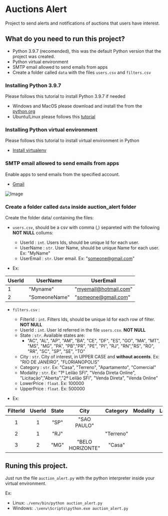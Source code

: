 # Auctions Alert
Project to send alerts and notifications of auctions that users have interest.

## What do you need to run this project?
- Python 3.9.7 (recomended), this was the default Python version that the project was created.
- Python virtual environment
- SMTP email allowed to send emails from apps
- Create a folder called `data` with the files `users.csv` and `filters.csv`


### Installing Python 3.9.7
Please follows this tutorial to install Python 3.9.7 if needed
- Windows and MacOS please download and install the from the [python.org](https://www.python.org/downloads/release/python-397/)
- Ubuntu/Linux please follows this [tutorial](https://gist.github.com/vitorpohlenz/4cf5bd9702ec12acf92862e8382feb92)


### Installing Python virtual environment
Please follows this tutorial to install virtual environment in Python
- [Install virtualenv](https://packaging.python.org/en/latest/guides/installing-using-pip-and-virtual-environments/)


### SMTP email allowed to send emails from apps
Enable apps to send emails from the specified account.
- [Gmail](https://security.google.com/settings/security/apppasswords)

![Image](https://devanswers.co/wp-content/uploads/2017/02/my-google-app-passwords.png)

### Create a folder called `data` inside auction_alert folder

Create the folder data/ containing the files:
- `users.csv`, should be a csv with comma (,) separeted with the following **NOT NULL** collums:
  - UserId : `int`. Users Ids, should be unique Id for each user.
  - UserName : `str`. User Name, should be unique Name for each user. Ex: "MyName"
  - UserEmail : `str`. User email. Ex: "someone@gmail.com"

- Ex: 

|UserId|UserName|UserEmail|
|------|--------|---------------------|
|1     |"Myname"|"myemail@hotmail.com"|
|2     |"SomeoneName"|"someone@gmail.com"|

- `filters.csv` :
  - FilterId : `int`. Filters Ids, should be unique Id for each row of filter. **NOT NULL**
  - UserId : `int`. User Id referred in the file `users.csv`. **NOT NULL**
  - State : `str`. Available states are:
    - "AC", "AL", "AP", "AM", "BA", "CE", "DF", "ES", "GO", "MA", "MT", "MS", "MG", "PA", "PB","PR", "PE", "PI", "RJ", "RN","RS", "RO", "RR", "SC", "SP", "SE", "TO"
  - City : `str`. City of interest, in UPPER CASE and **without accents**. Ex: "RIO DE JANEIRO", "FLORIANOPOLIS"
  - Category : `str`. Ex: "Casa", "Terreno", "Apartamento", "Comercial"
  - Modality : `str`. Ex: "1º Leilão SFI", "Venda Direta Online", "Licitação","Aberta","2º Leilão SFI", "Venda Direta", "Venda Online"
  - LowerPrice : `float`. Ex: 100000
  - UpperPrice : `float`. Ex: 500000
  
-  Ex:

|FilterId|UserId|State|City|Category|Modality|LowerPrice|UpperPrice|
|:---:|:---:|:----:|:--------------------------------:|:-:|:-:|:-:|:-:|
|1|1|"SP"|"SAO PAULO"|||||
|2|1|"RJ"||"Terreno"||||
|3|2|"MG"|"BELO HORIZONTE"|"Casa"||||

## Runing this project.
Just run the file `auction_alert.py` with the python interpreter inside your virtual environment.

Ex:
- Linux: `./venv/bin/python auction_alert.py`
- Windows: `.\venv\Scripts\python.exe auction_alert.py`